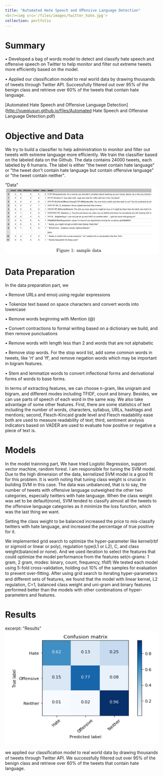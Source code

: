 ```yaml
---
title: "Automated Hate Speech and Oﬀensive Language Detection"
<br/><img src='/files/images/twitter_hate.jpg'>
collection: portfolio
---
```


Summary
======
•	Developed a bag of words model to detect and classify hate speech and offensive speech on Twitter to help monitor and filter out extreme tweets more efficiently based on the model. 

•	Applied our classiﬁcation model to real world data by drawing thousands of tweets through Twitter API. Successfully filtered out over 95% of the benign class and retrieve over 60% of the tweets that contain hate language.


[Automated Hate Speech and Oﬀensive Language Detection](http://yueqiusun.github.io/files/Automated Hate Speech and Oﬀensive Language Detection.pdf)

Objective and Data
======
We try to build a classifier to help administration to monitor and filter out tweets with extreme language more efficiently. We train the classifier based on the labeled data on the Github. The data contains 24000 tweets, each labeled by 6 humans. The label is either "the tweet contain hate language" or "the tweet don't contain hate language but contain offensive language" or "the tweet contain neither". 

"Data" <br/><img src='/files/images/data1.png'>

Data Preparation
======

In the data preparation part, we 

• Remove URLs and emoij using regular expressions

• Tokenize text based on space characters and convert words into lowercase

• Remove words beginning with Mention (@)

• Convert contractions to formal writing based on a dictionary we build, and then remove punctuations

• Remove words with length less than 2 and words that are not alphabetic

• Remove stop words. For the stop word list, add some common words in tweets, like ’rt’ and ’ﬀ’, and remove negation words which may be important in bigram features.

• Stem and lemmatize words to convert inﬂectional forms and derivational forms of words to base forms. 

In terms of extracting features, we can choose n-gram, like unigram and bigram, and diﬀerent modes including TFIDF, count and binary. Besides, we can use parts of speech of each word in the same way. We also take advantage of some other features. First, there are some statistics of text including the number of words, characters, syllabus, URLs, hashtags and mentions; second, Flesch-Kincaid grade level and Flesch readability ease both are used to measure readability of text; third, sentiment analysis indicators based on VADER are used to evaluate how positive or negative a piece of text is.

Models
======

In the model trainning part, We have tried Logistic Regression, support vector machine, random forest. I am responsible for tuning the SVM model. Due to the high dimension of the data, kernelized SVM model is a good fit for this problem. 
It is worth noting that tuning class weight is crucial in building SVM in this case. The data was unbalanced, that is to say, the number of tweets with oﬀensive language outweighed the other two categories, especially twitters with hate language. When the class weight was set to be default(none), SVM tended to classify almost all the tweets to the oﬀensive language categories as it minimize the loss function, which was the last thing we want.

Setting the class weight to be balanced increased the price to mis-classify twitters with hate language, and increased the percentage of true positive for it.

We implemented grid search to optimize the hyper-parameter like kernel(rbf or sigmoid or linear or poly), regulation type(L1 or L2), C, and class weight(balanced or none). And we used iteration to select the features that could optimize the model performance from the features set(n-grams: 1 gram, 2 gram, modes: binary, count, frequency, tﬁdf) We tested each model using 5-fold cross-validation, holding out 10% of the samples for evaluation to prevent over-ﬁtting. After using grid search to iterating hyper-parameters and diﬀerent sets of features, we found that the model with linear kernel, L2 regulation, C=1, balanced class weight and uni-gram and binary features performed better than the models with other combinations of hyper-parameters and features.

Results
======

excerpt: "Results" <br/><img src='/files/images/confusion matrix1.png'>

we applied our classiﬁcation model to real world data by drawing thousands of tweets through Twitter API. We successfully filtered out over 95% of the benign class and retrieve over 60% of the tweets that contain hate language.





